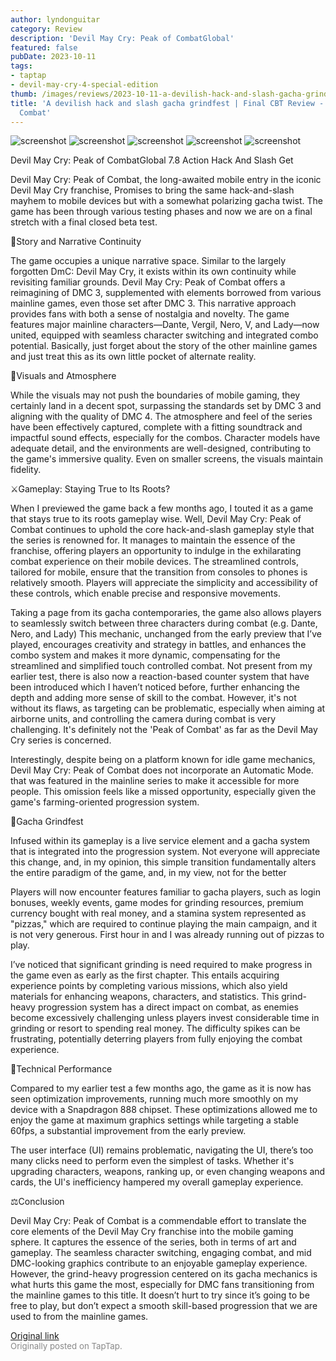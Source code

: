 ```yaml
---
author: lyndonguitar
category: Review
description: 'Devil May Cry: Peak of CombatGlobal'
featured: false
pubDate: 2023-10-11
tags:
- taptap
- devil-may-cry-4-special-edition
thumb: /images/reviews/2023-10-11-a-devilish-hack-and-slash-gacha-grindfest--final-cbt-review---dmc-peak-of-combat-0.avif
title: 'A devilish hack and slash gacha grindfest | Final CBT Review - DMC: Peak of
  Combat'
---
```


<div class="gallery">
  <img src="/images/reviews/2023-10-11-a-devilish-hack-and-slash-gacha-grindfest--final-cbt-review---dmc-peak-of-combat-0.avif" alt="screenshot" />
  <img src="/images/reviews/2023-10-11-a-devilish-hack-and-slash-gacha-grindfest--final-cbt-review---dmc-peak-of-combat-1.avif" alt="screenshot" />
  <img src="/images/reviews/2023-10-11-a-devilish-hack-and-slash-gacha-grindfest--final-cbt-review---dmc-peak-of-combat-2.avif" alt="screenshot" />
  <img src="/images/reviews/2023-10-11-a-devilish-hack-and-slash-gacha-grindfest--final-cbt-review---dmc-peak-of-combat-3.avif" alt="screenshot" />
  <img src="/images/reviews/2023-10-11-a-devilish-hack-and-slash-gacha-grindfest--final-cbt-review---dmc-peak-of-combat-4.avif" alt="screenshot" />
</div>

Devil May Cry: Peak of CombatGlobal
7.8
Action
Hack And Slash
Get

Devil May Cry: Peak of Combat, the long-awaited mobile entry in the iconic Devil May Cry franchise, Promises to bring the same hack-and-slash mayhem to mobile devices but with a somewhat polarizing gacha twist. The game has been through various testing phases and now we are on a final stretch with a final closed beta test.

📖Story and Narrative Continuity

The game occupies a unique narrative space. Similar to the largely forgotten DmC: Devil May Cry, it exists within its own continuity while revisiting familiar grounds. Devil May Cry: Peak of Combat offers a reimagining of DMC 3, supplemented with elements borrowed from various mainline games, even those set after DMC 3. This narrative approach provides fans with both a sense of nostalgia and novelty. The game features major mainline characters—Dante, Vergil, Nero, V, and Lady—now united, equipped with seamless character switching and integrated combo potential. Basically, just forget about the story of the other mainline games and just treat this as its own little pocket of alternate reality.

🎨Visuals and Atmosphere

While the visuals may not push the boundaries of mobile gaming, they certainly land in a decent spot, surpassing the standards set by DMC 3 and aligning with the quality of DMC 4. The atmosphere and feel of the series have been effectively captured, complete with a fitting soundtrack and impactful sound effects, especially for the combos. Character models have adequate detail, and the environments are well-designed, contributing to the game's immersive quality. Even on smaller screens, the visuals maintain fidelity.

⚔️Gameplay: Staying True to Its Roots?

When I previewed the game back a few months ago, I touted it as a game that stays true to its roots gameplay wise. Well, Devil May Cry: Peak of Combat continues to uphold the core hack-and-slash gameplay style that the series is renowned for. It manages to maintain the essence of the franchise, offering players an opportunity to indulge in the exhilarating combat experience on their mobile devices. The streamlined controls, tailored for mobile, ensure that the transition from consoles to phones is relatively smooth. Players will appreciate the simplicity and accessibility of these controls, which enable precise and responsive movements.

Taking a page from its gacha contemporaries, the game also allows players to seamlessly switch between three characters during combat (e.g. Dante, Nero, and Lady) This mechanic, unchanged from the early preview that I’ve played, encourages creativity and strategy in battles, and enhances the combo system and makes it more dynamic, compensating for the streamlined and simplified touch controlled combat. Not present from my earlier test, there is also now a reaction-based counter system that have been introduced which I haven’t noticed before, further enhancing the depth and adding more sense of skill to the combat. However, it's not without its flaws, as targeting can be problematic, especially when aiming at airborne units, and controlling the camera during combat is very challenging. It's definitely not the 'Peak of Combat' as far as the Devil May Cry series is concerned.

Interestingly, despite being on a platform known for idle game mechanics, Devil May Cry: Peak of Combat does not incorporate an Automatic Mode.  that was featured in the mainline series to make it accessible for more people. This omission feels like a missed opportunity, especially given the game's farming-oriented progression system.

🎰Gacha Grindfest

Infused within its gameplay is a live service element and a gacha system that is integrated into the progression system. Not everyone will appreciate this change, and, in my opinion, this simple transition fundamentally alters the entire paradigm of the game, and, in my view, not for the better

Players will now encounter features familiar to gacha players, such as login bonuses, weekly events, game modes for grinding resources, premium currency bought with real money, and a stamina system represented as "pizzas," which are required to continue playing the main campaign, and it is not very generous. First hour in and I was already running out of pizzas to play.

I’ve noticed that significant grinding is need required to make progress in the game even as early as the first chapter. This entails acquiring experience points by completing various missions, which also yield materials for enhancing weapons, characters, and statistics. This grind-heavy progression system has a direct impact on combat, as enemies become excessively challenging unless players invest considerable time in grinding or resort to spending real money. The difficulty spikes can be frustrating, potentially deterring players from fully enjoying the combat experience.

🚧Technical Performance

Compared to my earlier test a few months ago, the game as it is now has seen optimization improvements, running much more smoothly on my device with a Snapdragon 888 chipset. These optimizations allowed me to enjoy the game at maximum graphics settings while targeting a stable 60fps, a substantial improvement from the early preview.

The user interface (UI) remains problematic, navigating the UI, there’s too many clicks need to perform even the simplest of tasks. Whether it's upgrading characters, weapons, ranking up, or even changing weapons and cards, the UI's inefficiency hampered my overall gameplay experience.

⚖️Conclusion

Devil May Cry: Peak of Combat is a commendable effort to translate the core elements of the Devil May Cry franchise into the mobile gaming sphere. It captures the essence of the series, both in terms of art and gameplay. The seamless character switching, engaging combat, and mid DMC-looking graphics contribute to an enjoyable gameplay experience. However, the grind-heavy progression centered on its gacha mechanics is what hurts this game the most, especially for DMC fans transitioning from the mainline games to this title. It doesn’t hurt to try since it’s going to be free to play, but don’t expect a smooth skill-based progression that we are used to from the mainline games.

[Original link](https://www.taptap.io/post/6411911)<br><span style="font-size: 0.95em; color: #888;">Originally posted on TapTap.</span>